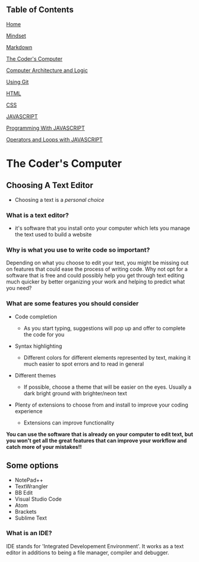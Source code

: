 ## Table of Contents

[Home](https://marikoalvarado.github.io/reading-notes/)

[Mindset](https://marikoalvarado.github.io/growth-mindset/)

[Markdown](https://marikoalvarado.github.io/mark-down/)

[The Coder's Computer](coding-computer.md)

[Computer Architecture and Logic](https://marikoalvarado.github.io/computer-archlogic/)

[Using Git](https://marikoalvarado.github.io/using-git/) 

[HTML](https://marikoalvarado.github.io/html-notes/)

[CSS](https://marikoalvarado.github.io/css-notes/)

[JAVASCRIPT](https://marikoalvarado.github.io/java-script/)

[Programming With JAVASCRIPT](https://marikoalvarado.github.io/more-javascript/)

[Operators and Loops with JAVASCRIPT](https://marikoalvarado.github.io/operators-loops/)

# The Coder's Computer

## Choosing A Text Editor

- Choosing a text is a *personal choice*

### What is a text editor?

- it's software that you install onto your computer which lets you manage the text used to build a website

### Why is what you use to write code so important?

Depending on what you choose to edit your text, you might be missing out on features that could ease the process of writing code. Why not opt for a software that is free and could possibly help you get through text editing much quicker by better organizing your work and helping to predict what you need?

### What are some features you should consider 



- Code completion
    - As you start typing, suggestions will pop up and offer to complete the code for you

- Syntax highlighting
    - Different colors for different elements represented by text, making it much easier to spot errors and to read in general

- Different themes 
    - If possible, choose a theme that will be easier on the eyes. Usually a dark bright ground with brighter/neon text

- Plenty of extensions to choose from and install to improve your coding experience
    - Extensions can improve functionality 

**You can use the software that is already on your computer to edit text, but you won't get all the great features that can improve your workflow and catch more of your mistakes!!**

## Some options

- NotePad++
- TextWrangler
- BB Edit
- Visual Studio Code
- Atom 
- Brackets
- Sublime Text

### What is an IDE?

IDE stands for 'Integrated Developement Environment'. It works as a text editor in additions to being a file manager, compiler and debugger.
